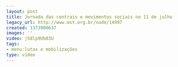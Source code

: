 ```yaml
---
layout: post
title: Jornada das centrais e movimentos sociais no 11 de julho
legacy_url: http://www.mst.org.br/node/14997
created: 1373900637
images: ''
video: j58lp9Ub83U
tags:
- menu:lutas e mobilizações
type: video
---
```



 
